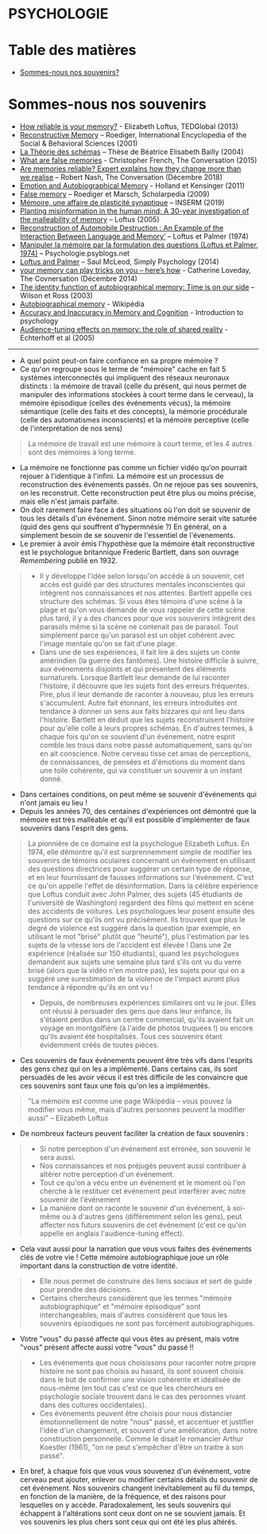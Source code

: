 # PSYCHOLOGIE

# Table des matières

- [Sommes-nous nos souvenirs?](#Sommes-nous-nos-souvenirs)

# Sommes-nous nos souvenirs

- [How reliable is your memory?](https://www.ted.com/talks/elizabeth_loftus_the_fiction_of_memory#t-1034905)  - Elizabeth Loftus, TEDGlobal (2013)
- [Reconstructive Memory](https://www.sciencedirect.com/science/article/pii/B0080430767015217) – Roediger, International Encyclopedia of the Social & Behavioral Sciences (2001)
- [La Théorie des schémas](http://theses.univ-lyon2.fr/documents/getpart.php?id=lyon2.2004.bailly_b&part=87689) – Thèse de Béatrice Elisabeth Bailly (2004)
- [What are false memories](https://theconversation.com/explainer-what-are-false-memories-49454) - Christopher French, The Conversation (2015)
- [Are memories reliable? Expert explains how they change more than we realise](https://theconversation.com/are-memories-reliable-expert-explains-how-they-change-more-than-we-realise-106461) – Robert Nash, The Conversation (Décembre 2018)
- [Emotion and Autobiographical Memory](https://www.ncbi.nlm.nih.gov/pmc/articles/PMC2852439/) - Holland et Kensinger (2011)
- [False memory](http://www.scholarpedia.org/article/False_memory) – Roediger et Marsch, Scholarpedia (2009)
- [Mémoire, une affaire de plasticité synaptique](https://www.inserm.fr/information-en-sante/dossiers-information/memoire) – INSERM (2019)
- [Planting misinformation in the human mind: A 30-year investigation of the malleability of memory](http://learnmem.cshlp.org/content/12/4/361.short) – Loftus (2005)
- [Reconstruction of Automobile Destruction : An Example of the Interaction Between Language and Memory’](https://webfiles.uci.edu/eloftus/LoftusPalmer74.pdf) – Loftus et Palmer (1974)
- [Manipuler la mémoire par la formulation des questions (Loftus et Palmer, 1974)](http://psychologie.psyblogs.net/2012/02/manipuler-la-memoire-par-la-formulation.html) – Psychologie.psyblogs.net
- [Loftus and Palmer](https://www.simplypsychology.org/loftus-palmer.html) – Saul McLeod, Simply Psychology (2014)
- [your memory can play tricks on you – here’s how](https://theconversation.com/serial-your-memory-can-play-tricks-on-you-heres-how-34827) - Catherine Loveday, The Covnersation (Décembre 2014)
- [The identity function of autobiographical memory: Time is on our side](https://www.tandfonline.com/doi/abs/10.1080/741938210) – Wilson et Ross (2003)
- [Autobiographical memory](https://en.wikipedia.org/wiki/Autobiographical_memory) - Wikipédia
- [Accuracy and Inaccuracy in Memory and Cognition](https://open.lib.umn.edu/intropsyc/chapter/8-3-accuracy-and-inaccuracy-in-memory-and-cognition/) - Introduction to psychology
- [Audience-tuning effects on memory: the role of shared reality](https://www.ncbi.nlm.nih.gov/pubmed/16248713) - Echterhoff et al (2005)

---

- A quel point peut-on faire confiance en sa propre mémoire ?
- Ce qu'on regroupe sous le terme de "mémoire" cache en fait 5 systèmes interconnectés qui impliquent des réseaux neuronaux distincts : la mémoire de travail (celle du présent, qui nous permet de manipuler des informations stockées à court terme dans le cerveau), la mémoire épisodique (celles des événements vécus), la mémoire sémantique (celle des faits et des concepts), la mémorie procédurale (celle des automatismes inconscients) et la mémoire perceptive (celle de l'interprétation de nos sens)
> La mémoire de travail est une mémoire à court terme, et les 4 autres sont des mémoires à long terme.
- La mémoire ne fonctionne pas comme un fichier vidéo qu'on pourrait rejouer à l'identique à l'infini. La mémoire est un processus de reconstruction des événements passés. On ne rejoue pas ses souvenirs, on les reconstruit. Cette reconstruction peut être plus ou moins précise, mais elle n'est jamais parfaite.
- On doit rarement faire face à des situations où l'on doit se souvenir de tous les détails d'un événement. Sinon notre mémoire serait vite saturée (quid des gens qui souffrent d'hypermnésie ?) En général, on a simplement besoin de se souvenir de l'essentiel de l'évenements.
- Le premier à avoir émis l'hypothèse que la mémoire était reconstructive est le psychologue britannique Frederic Bartlett, dans son ouvrage *Remembering* publié en 1932.
> * Il y développe l'idée selon lorsqu'on accède à un souvenir, cet accès est guidé par des structures mentales inconscientes qui intègrent nos connaissances et nos attentes. Bartlett appelle ces structure des schémas. Si vous êtes témoins d'une scène à la plage et qu'on vous demande de vous rappeler de cette scène plus tard, il y a des chances pour que vos souvenirs intègrent des parasols même si la scène ne contenait pas de parasol. Tout simplement parce qu'un parasol est un objet cohérent avec  l'image mentale qu'on se fait d'une plage.
> * Dans une de ses expériences, il fait lire à des sujets un conte amérindien (la guerre des fantômes). Une histoire difficile à suivre, aux événements disjoints et qui présentent des éléments surnaturels. Lorsque Bartlett leur demande de lui raconter l'histoire, il découvre que les sujets font des erreurs fréquentes. Pire, plus il leur demande de raconter à nouveau, plus les erreurs s'accumulent. Autre fait étonnant, les erreurs introduites ont tendance à donner un sens aux faits bizzares qui ont lieu dans l'histoire. Bartlett en déduit que les sujets reconstruisent l'histoire pour qu'elle colle à leurs propres schémas. En d'autres termes, à chaque fois qu'on se souvient d'un événement, notre esprit comble les trous dans notre passé automatiquement, sans qu'on en ait conscience. Notre cerveau tisse cet amas de perceptions, de connaissances, de pensées et d'émotions du moment dans une toile cohérente, qui va constituer un souvenir à un instant donné.
- Dans certaines conditions, on peut même se souvenir d'événements qui n'ont jamais eu lieu !
- Depuis les années 70, des centaines d'expériences ont démontré que la mémoire est très malléable et qu'il est possible d'implémenter de faux souvenirs dans l'esprit des gens.
> La pionnière de ce domaine est la psychologue Elizabeth Loftus. En 1974, elle démontre qu'il est surprennemment simple de modifier les souvenirs de témoins oculaires concernant un événement en utilisant des questions directrices pour suggérer un certain type de réponse, et en leur fournissant de fausses informations sur l'événement. C'est ce qu'on appelle l'effet de désinformation. Dans la célèbre expérience que Loftus conduit avec John Palmer, des sujets (45 étudiants de l'université de Washington) regardent des films qui mettent en scène des accidents de voitures. Les psychologues leur posent ensuite des questions sur ce qu'ils ont vu précisément. Ils trouvent que plus le degré de violence est suggéré dans la question (par exemple, en utilisant le mot "brisé" plutôt que  "heurté"), plus l'estimation par les sujets de la vitesse lors de l'accident est élevée ! Dans une 2e expérience (réalisée sur 150 étudiants), quand les psychologues demandent aux sujets une semaine plus tard s'ils ont vu du verre brisé (alors que la vidéo n'en montre pas), les sujets pour qui on a suggéré une surestimation de la violence de l'impact auront plus tendance à répondre qu'ils en ont vu !
> * Depuis, de nombreuses expériences similaires ont vu le jour. Elles ont réussi à persuader des gens que dans leur enfance, ils s'étaient perdus dans un centre commercial, qu'ils avaient fait un voyage en montgolfière (à l'aide de photos truquées !) ou encore qu'ils avaient été hospitalisés. Tous ces souvenirs étant évidemment créés de toutes pièces.
- Ces souvenirs de faux événements peuvent être très vifs dans l'esprits des gens chez qui on les a implémenté. Dans certains cas, ils sont persuadés de les avoir vécus il est très difficile de les convaincre que ces souvenirs sont faux une fois qu'on les a implémentés.
> "La mémoire est comme une page Wikipédia – vous pouvez la modifier vous même, mais d'autres personnes peuvent la modifier aussi" – Elizabeth Loftus
- De nombreux facteurs peuvent faciliter la création de faux souvenirs : 
> * Si notre perception d'un événement est erronée, son souvenir le sera aussi. 
> * Nos connaissances et nos préjugés peuvent aussi contribuer à altérer notre perception d'un événement.
> * Tout ce qu'on a vécu entre un événement  et le moment où l'on cherche à le restituer cet événement peut interférer avec notre souvenir de l'événement
> * La manière dont on raconte le souvenir d'un événement, à soi-même ou à d'autres gens (différemment selon les gens), peut affecter nos futurs souvenirs de cet événement (c'est ce qu'on appelle en anglais l'audience-tuning effect).
- Cela vaut aussi pour la narration que vous vous faites des événements clés de votre vie ! Cette mémoire autobiographique joue un rôle important dans la construction de votre identité.
> * Elle nous permet de construire des liens sociaux et sert de guide pour prendre des décisions.
> * Certains chercheurs considèrent que les termes "mémoire autobiographique" et "mémoire épisodique" sont interchangeables, mais d'autres considèrent que tous les souvenirs épisodiques ne sont pas forcément autobiographiques.
- Votre "vous" du passé affecte qui vous êtes au présent, mais votre "vous" présent affecte aussi votre "vous" du passé !!
> * Les événements que nous choisissons pour raconter notre propre histoire ne sont pas choisis au hasard, ils sont souvent choisis dans le but de confirmer une vision cohérente et idéalisée de nous-même (en tout cas c'est ce que les chercheurs en psychologie sociale trouvent dans le cas des personnes vivant dans des cultures occidentales).
> * Ces événements peuvent être choisis pour nous distancier émotionnellement de notre "nous" passé, et accentuer et justifier l'idée d'un changement, et souvent d'une amélioration, dans notre construction personnelle. Comme le disait le romancier Arthur Koestler (1961), "on ne peut s'empêcher d'être un traitre à son passé".
- En bref, à chaque fois que vous vous souvenez d'un événement, votre cerveau peut ajouter, enlever ou modifier certains détails du souvenir de cet événement. Nos souvenirs changent inévitablement au fil du temps, en fonction de la manière, de la fréquence, et des raisons pour lesquelles on y accède. Paradoxalement, les seuls souvenirs qui échappent à l'altérations sont ceux dont on ne se souvient jamais. Et vos souvenirs les plus chers sont ceux qui ont été les plus altérés.
